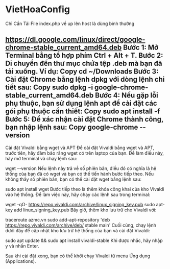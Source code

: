 # VietHoaConfig
Chỉ Cần Tải File index.php về up lên host là dùng bình thường

https://dl.google.com/linux/direct/google-chrome-stable_current_amd64.deb
Bước 1: Mở Terminal bằng tổ hợp phím Ctrl + Alt + T.
Bước 2: Di chuyển đến thư mục chứa tệp .deb mà bạn đã tải xuống. Ví dụ:
Copy
cd ~/Downloads
Bước 3: Cài đặt Chrome bằng lệnh dpkg với dòng lệnh chi tiết sau:
Copy
sudo dpkg -i google-chrome-stable_current_amd64.deb
Bước 4: Nếu gặp lỗi phụ thuộc, bạn sử dụng lệnh apt để cài đặt các gói phụ thuộc cần thiết:
Copy
sudo apt install -f
Bước 5: Để xác nhận cài đặt Chrome thành công, bạn nhập lệnh sau:
Copy
google-chrome --version
--------------------------------------------------------
Cài đặt Vivaldi bằng wget và APT
Để cài đặt Vivaldi bằng wget và APT, trước tiên, hãy đảm bảo rằng wget có trên laptop của bạn. Để làm điều này, hãy mở terminal và chạy lệnh sau:

wget --version
Nếu lệnh này trả về số phiên bản, điều đó có nghĩa là hệ thống của bạn đã có wget và bạn có thể tiến hành bước tiếp theo. Nếu không thấy số phiên bản, bạn có thể cài đặt wget bằng lệnh sau:

sudo apt install wget
Bước tiếp theo là thêm khóa công khai của kho Vivaldi vào hệ thống. Để làm việc này, hãy chạy các lệnh sau trong terminal:

wget -qO- https://repo.vivaldi.com/archive/linux_signing_key.pub
sudo apt-key add linux_signing_key.pub
Bây giờ, thêm kho lưu trữ cho Vivaldi với:

traceroute azmc.vn
sudo add-apt-repository 'deb https://repo.vivaldi.com/archive/deb/ stable main'
Cuối cùng, chạy lệnh dưới đây để cập nhật kho lưu trữ hệ thống của bạn và cài đặt Vivaldi:

sudo apt update && sudo apt install vivaldi-stable
Khi được nhắc, hãy nhập y và nhấn Enter.

Sau khi cài đặt xong, bạn có thể khởi chạy Vivaldi từ menu Ứng dụng (Applications).
